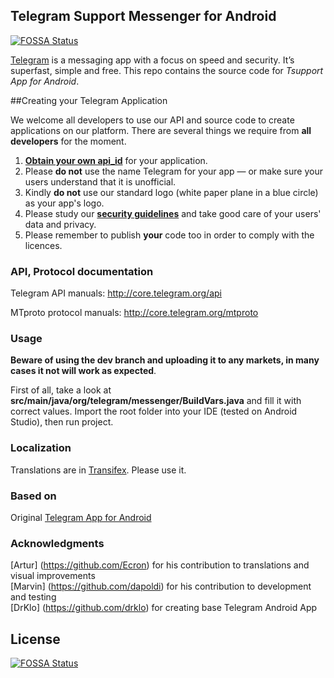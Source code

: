 ## Telegram Support Messenger for Android
[![FOSSA Status](https://app.fossa.io/api/projects/git%2Bgithub.com%2FMissSheyni%2FTsupport.svg?type=shield)](https://app.fossa.io/projects/git%2Bgithub.com%2FMissSheyni%2FTsupport?ref=badge_shield)


[Telegram](http://telegram.org) is a messaging app with a focus on speed and security. It’s superfast, simple and free.
This repo contains the source code for *Tsupport App for Android*.

##Creating your Telegram Application

We welcome all developers to use our API and source code to create applications on our platform.
There are several things we require from **all developers** for the moment.

1. [**Obtain your own api_id**](https://core.telegram.org/api/obtaining_api_id) for your application.
2. Please **do not** use the name Telegram for your app — or make sure your users understand that it is unofficial.
3. Kindly **do not** use our standard logo (white paper plane in a blue circle) as your app's logo.
3. Please study our [**security guidelines**](https://core.telegram.org/mtproto/security_guidelines) and take good care of your users' data and privacy.
4. Please remember to publish **your** code too in order to comply with the licences.

### API, Protocol documentation

Telegram API manuals: http://core.telegram.org/api

MTproto protocol manuals: http://core.telegram.org/mtproto

### Usage

**Beware of using the dev branch and uploading it to any markets, in many cases it not will work as expected**.

First of all, take a look at **src/main/java/org/telegram/messenger/BuildVars.java** and fill it with correct values.
Import the root folder into your IDE (tested on Android Studio), then run project.

### Localization

Translations are in [Transifex](https://www.transifex.com/organization/Tsupport/dashboard/tsupport). Please use it.

### Based on
Original [Telegram App for Android](https://play.google.com/store/apps/details?id=org.telegram.messenger)

### Acknowledgments

[Artur] (https://github.com/Ecron) for his contribution to translations and visual improvements  
[Marvin] (https://github.com/dapoldi) for his contribution to development and testing  
[DrKlo] (https://github.com/drklo) for creating base Telegram Android App  


## License
[![FOSSA Status](https://app.fossa.io/api/projects/git%2Bgithub.com%2FMissSheyni%2FTsupport.svg?type=large)](https://app.fossa.io/projects/git%2Bgithub.com%2FMissSheyni%2FTsupport?ref=badge_large)